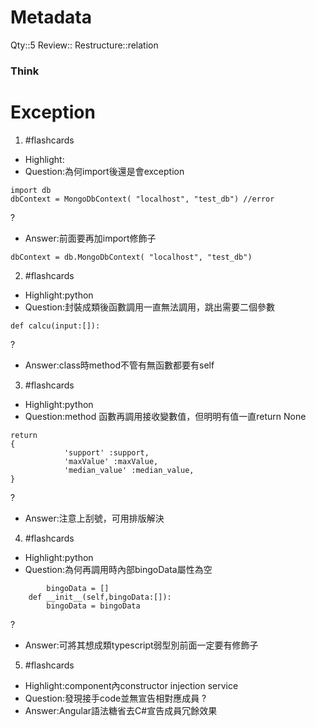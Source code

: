 # Metadata
Qty::5
Review::
Restructure::relation

### Think

# Exception


1. #flashcards 
- Highlight:
- Question:為何import後還是會exception
```
import db
dbContext = MongoDbContext( "localhost", "test_db") //error
```
?
- Answer:前面要再加import修飾子
```
dbContext = db.MongoDbContext( "localhost", "test_db")
```

2. #flashcards 
- Highlight:python
- Question:封裝成類後函數調用一直無法調用，跳出需要二個參數
```
def calcu(input:[]):
```

?
- Answer:class時method不管有無函數都要有self

3. #flashcards 
- Highlight:python
- Question:method 函數再調用接收變數值，但明明有值一直return None
```
return 
{
            'support' :support,
            'maxValue' :maxValue,
            'median_value' :median_value,
}

```
?
- Answer:注意上刮號，可用排版解決


4. #flashcards 
- Highlight:python
- Question:為何再調用時內部bingoData屬性為空
```
	    bingoData = []
    def __init__(self,bingoData:[]):
        bingoData = bingoData
```
?
- Answer:可將其想成類typescript弱型別前面一定要有修飾子

5. #flashcards 
- Highlight:component內constructor injection service
- Question:發現接手code並無宣告相對應成員
?
- Answer:Angular語法糖省去C#宣告成員冗餘效果